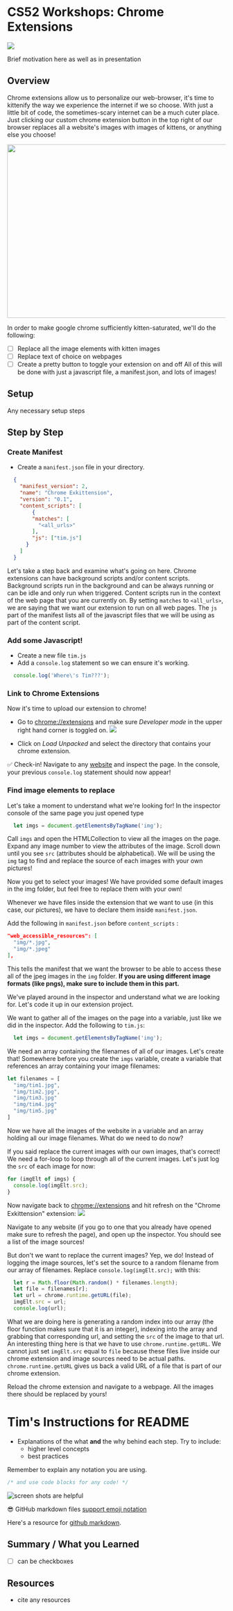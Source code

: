 # CS52 Workshops: Chrome Extensions

![](http://i.giphy.com/eUh8NINbZf9Ys.gif)

Brief motivation here as well as in presentation

## Overview

Chrome extensions allow us to personalize our web-browser, it's time to kittenify the way we experience the internet if we so choose. With just a little bit of code, the sometimes-scary internet can be a much cuter place. Just clicking our custom chrome extension button in the top right of our browser replaces all a website's images with images of kittens, or anything else you choose!

<img src="https://media.giphy.com/media/1zlUuEFrTTz9n8XGCW/giphy.gif" width="800" height="400" />

In order to make google chrome sufficiently kitten-saturated, we'll do the following:
* [ ] Replace all the image elements with kitten images
* [ ] Replace text of choice on webpages
* [ ] Create a pretty button to toggle your extension on and off
All of this will be done with just a javascript file, a manifest.json, and lots of images!

## Setup

Any necessary setup steps

## Step by Step

### Create Manifest
* Create a ```manifest.json``` file in your directory.

```json
  {
    "manifest_version": 2,
    "name": "Chrome Exkittension",
    "version": "0.1",
    "content_scripts": [
        {
        "matches": [
          "<all_urls>"
        ],
        "js": ["tim.js"]
      }
    ]
  }
```

Let's take a step back and examine what's going on here. Chrome extensions can have background scripts and/or content scripts. Background scripts run in the background and can be always running or can be idle and only run when triggered. Content scripts run in the context of the web page that you are currently on. By setting `matches` to `<all_urls>`, we are saying that we want our extension to run on all web pages. The `js` part of the manifest lists all of the javascript files that we will be using as part of the content script.

### Add some Javascript!
* Create a new file ```tim.js```
* Add a ```console.log``` statement so we can ensure it's working.
```Javascript
  console.log('Where\'s Tim???');
```

### Link to Chrome Extensions
Now it's time to upload our extension to chrome!

* Go to [chrome://extensions](chrome://extensions) and make sure *Developer mode* in the upper right hand corner is toggled on.
![](readme_images/developer-mode.png)

* Click on *Load Unpacked* and select the directory that contains your chrome extension.

:white_check_mark: Check-in! Navigate to any [website](http://cs52.me/) and inspect the page. In the console, your previous ```console.log``` statement should now appear!

### Find image elements to replace
Let's take a moment to understand what we're looking for!
In the inspector console of the same page you just opened type
```javascript
  let imgs = document.getElementsByTagName('img');
```
Call ```imgs``` and open the HTMLCollection to view all the images on the page.
Expand any image number to view the attributes of the image. Scroll down until you see ```src``` (attributes should be alphabetical). We will be using the ```img``` tag to find and replace the source of each images with your own pictures!

Now you get to select your images! We have provided some default images in the img folder, but feel free to replace them with your own!

Whenever we have files inside the extension that we want to use (in this case, our pictures), we have to declare them inside ```manifest.json```.

Add the following in ```manifest.json``` before `content_scripts` :

```json
"web_accessible_resources": [
  "img/*.jpg",
  "img/*.jpeg"
],
```

This tells the manifest that we want the browser to be able to access these all of the jpeg images in the `img` folder. **If you are using different image formats (like pngs), make sure to include them in this part.**

We've played around in the inspector and understand what we are looking for. Let's code it up in our extension project.

We want to gather all of the images on the page into a variable, just like we did in the inspector. Add the following to `tim.js`:

```javascript
  let imgs = document.getElementsByTagName('img');
```

We need an array containing the filenames of all of our images. Let's create that! Somewhere before you create the `imgs` variable, create a variable that references an array containing your image filenames:

```Javascript
let filenames = [
  "img/tim1.jpg",
  "img/tim2.jpg",
  "img/tim3.jpg"
  "img/tim4.jpg"
  "img/tim5.jpg"
]
```

Now we have all the images of the website in a variable and an array holding all our image filenames. What do we need to do now?

If you said replace the current images with our own images, that's correct! We need a for-loop to loop through all of the current images. Let's just log the `src` of each image for now:

```Javascript
for (imgElt of imgs) {
  console.log(imgElt.src);
}
```

Now navigate back to [chrome://extensions](chrome://extensions) and hit refresh on the "Chrome Exkittension" extension:
![](readme_images/chrome_extension_refresh.png)

Navigate to any website (if you go to one that you already have opened make sure to refresh the page), and open up the inspector. You should see a list of the image sources!

But don't we want to replace the current images? Yep, we do! Instead of logging the image sources, let's set the source to a random filename from our array of filenames. Replace `console.log(imgElt.src);` with this:

```Javascript
  let r = Math.floor(Math.random() * filenames.length);
  let file = filenames[r];
  let url = chrome.runtime.getURL(file);
  imgElt.src = url;
  console.log(url);
```

What we are doing here is generating a random index into our array (the floor function makes sure that it is an integer), indexing into the array and grabbing that corresponding url, and setting the `src` of the image to that url. An interesting thing here is that we have to use `chrome.runtime.getURL`. We cannot just set `imgElt.src` equal to `file` because these files live inside our chrome extension and image sources need to be actual paths. `chrome.runtime.getURL` gives us back a valid URL of a file that is part of our chrome extension.

Reload the chrome extension and navigate to a webpage. All the images there should be replaced by yours!

# Tim's Instructions for README


* Explanations of the what **and** the why behind each step. Try to include:
  * higher level concepts
  * best practices

Remember to explain any notation you are using.

```javascript
/* and use code blocks for any code! */
```

![screen shots are helpful](img/screenshot.png)

:sunglasses: GitHub markdown files [support emoji notation](http://www.emoji-cheat-sheet.com/)

Here's a resource for [github markdown](https://guides.github.com/features/mastering-markdown/).


## Summary / What you Learned

* [ ] can be checkboxes

## Resources

* cite any resources
